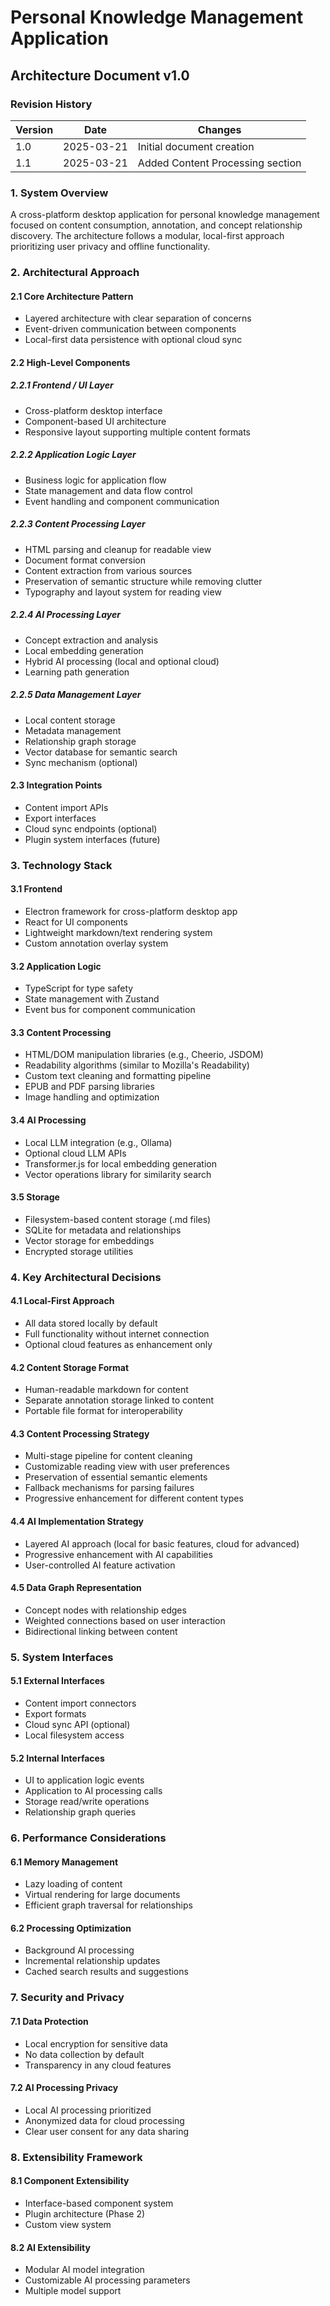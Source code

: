 # Personal Knowledge Management Application
## Architecture Document v1.0

### Revision History
| Version | Date | Changes | 
|---------|------|---------|
| 1.0 | 2025-03-21 | Initial document creation |
| 1.1 | 2025-03-21 | Added Content Processing section |

### 1. System Overview

A cross-platform desktop application for personal knowledge management focused on content consumption, annotation, and concept relationship discovery. The architecture follows a modular, local-first approach prioritizing user privacy and offline functionality.

### 2. Architectural Approach

#### 2.1 Core Architecture Pattern
- Layered architecture with clear separation of concerns
- Event-driven communication between components
- Local-first data persistence with optional cloud sync

#### 2.2 High-Level Components

##### 2.2.1 Frontend / UI Layer
- Cross-platform desktop interface
- Component-based UI architecture
- Responsive layout supporting multiple content formats

##### 2.2.2 Application Logic Layer
- Business logic for application flow
- State management and data flow control
- Event handling and component communication

##### 2.2.3 Content Processing Layer
- HTML parsing and cleanup for readable view
- Document format conversion
- Content extraction from various sources
- Preservation of semantic structure while removing clutter
- Typography and layout system for reading view

##### 2.2.4 AI Processing Layer
- Concept extraction and analysis
- Local embedding generation
- Hybrid AI processing (local and optional cloud)
- Learning path generation

##### 2.2.5 Data Management Layer
- Local content storage
- Metadata management
- Relationship graph storage
- Vector database for semantic search
- Sync mechanism (optional)

#### 2.3 Integration Points
- Content import APIs
- Export interfaces
- Cloud sync endpoints (optional)
- Plugin system interfaces (future)

### 3. Technology Stack

#### 3.1 Frontend
- Electron framework for cross-platform desktop app
- React for UI components
- Lightweight markdown/text rendering system
- Custom annotation overlay system

#### 3.2 Application Logic
- TypeScript for type safety
- State management with Zustand
- Event bus for component communication

#### 3.3 Content Processing
- HTML/DOM manipulation libraries (e.g., Cheerio, JSDOM)
- Readability algorithms (similar to Mozilla's Readability)
- Custom text cleaning and formatting pipeline
- EPUB and PDF parsing libraries
- Image handling and optimization

#### 3.4 AI Processing
- Local LLM integration (e.g., Ollama)
- Optional cloud LLM APIs
- Transformer.js for local embedding generation
- Vector operations library for similarity search

#### 3.5 Storage
- Filesystem-based content storage (.md files)
- SQLite for metadata and relationships
- Vector storage for embeddings
- Encrypted storage utilities

### 4. Key Architectural Decisions

#### 4.1 Local-First Approach
- All data stored locally by default
- Full functionality without internet connection
- Optional cloud features as enhancement only

#### 4.2 Content Storage Format
- Human-readable markdown for content
- Separate annotation storage linked to content
- Portable file format for interoperability

#### 4.3 Content Processing Strategy
- Multi-stage pipeline for content cleaning
- Customizable reading view with user preferences
- Preservation of essential semantic elements
- Fallback mechanisms for parsing failures
- Progressive enhancement for different content types

#### 4.4 AI Implementation Strategy
- Layered AI approach (local for basic features, cloud for advanced)
- Progressive enhancement with AI capabilities
- User-controlled AI feature activation

#### 4.5 Data Graph Representation
- Concept nodes with relationship edges
- Weighted connections based on user interaction
- Bidirectional linking between content

### 5. System Interfaces

#### 5.1 External Interfaces
- Content import connectors
- Export formats
- Cloud sync API (optional)
- Local filesystem access

#### 5.2 Internal Interfaces
- UI to application logic events
- Application to AI processing calls
- Storage read/write operations
- Relationship graph queries

### 6. Performance Considerations

#### 6.1 Memory Management
- Lazy loading of content
- Virtual rendering for large documents
- Efficient graph traversal for relationships

#### 6.2 Processing Optimization
- Background AI processing
- Incremental relationship updates
- Cached search results and suggestions

### 7. Security and Privacy

#### 7.1 Data Protection
- Local encryption for sensitive data
- No data collection by default
- Transparency in any cloud features

#### 7.2 AI Processing Privacy
- Local AI processing prioritized
- Anonymized data for cloud processing
- Clear user consent for any data sharing

### 8. Extensibility Framework

#### 8.1 Component Extensibility
- Interface-based component system
- Plugin architecture (Phase 2)
- Custom view system

#### 8.2 AI Extensibility
- Modular AI model integration
- Customizable AI processing parameters
- Multiple model support